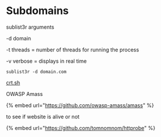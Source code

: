 # Subdomains

sublist3r arguments

\-d domain

\-t threads = number of threads for running the process

\-v verbose = displays in real time

```
sublist3r -d domain.com
```

[crt.sh](https://crt.sh/)

OWASP Amass

{% embed url="https://github.com/owasp-amass/amass" %}

to see if website is alive or not

{% embed url="https://github.com/tomnomnom/httprobe" %}
